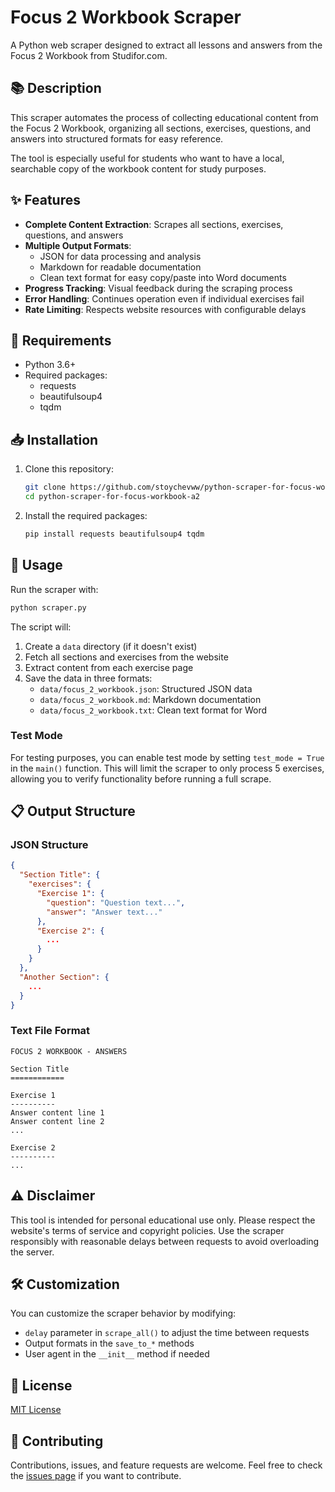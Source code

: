 # Focus 2 Workbook Scraper

A Python web scraper designed to extract all lessons and answers from the Focus 2 Workbook from Studifor.com.

## 📚 Description

This scraper automates the process of collecting educational content from the Focus 2 Workbook, organizing all sections, exercises, questions, and answers into structured formats for easy reference.

The tool is especially useful for students who want to have a local, searchable copy of the workbook content for study purposes.

## ✨ Features

- **Complete Content Extraction**: Scrapes all sections, exercises, questions, and answers
- **Multiple Output Formats**:
  - JSON for data processing and analysis
  - Markdown for readable documentation
  - Clean text format for easy copy/paste into Word documents
- **Progress Tracking**: Visual feedback during the scraping process
- **Error Handling**: Continues operation even if individual exercises fail
- **Rate Limiting**: Respects website resources with configurable delays

## 🔧 Requirements

- Python 3.6+
- Required packages:
  - requests
  - beautifulsoup4
  - tqdm

## 📥 Installation

1. Clone this repository:

   ```bash
   git clone https://github.com/stoychevww/python-scraper-for-focus-workbook-a2.git
   cd python-scraper-for-focus-workbook-a2
   ```

2. Install the required packages:
   ```bash
   pip install requests beautifulsoup4 tqdm
   ```

## 🚀 Usage

Run the scraper with:

```bash
python scraper.py
```

The script will:

1. Create a `data` directory (if it doesn't exist)
2. Fetch all sections and exercises from the website
3. Extract content from each exercise page
4. Save the data in three formats:
   - `data/focus_2_workbook.json`: Structured JSON data
   - `data/focus_2_workbook.md`: Markdown documentation
   - `data/focus_2_workbook.txt`: Clean text format for Word

### Test Mode

For testing purposes, you can enable test mode by setting `test_mode = True` in the `main()` function. This will limit the scraper to only process 5 exercises, allowing you to verify functionality before running a full scrape.

## 📋 Output Structure

### JSON Structure

```json
{
  "Section Title": {
    "exercises": {
      "Exercise 1": {
        "question": "Question text...",
        "answer": "Answer text..."
      },
      "Exercise 2": {
        ...
      }
    }
  },
  "Another Section": {
    ...
  }
}
```

### Text File Format

```
FOCUS 2 WORKBOOK - ANSWERS

Section Title
============

Exercise 1
----------
Answer content line 1
Answer content line 2
...

Exercise 2
----------
...
```

## ⚠️ Disclaimer

This tool is intended for personal educational use only. Please respect the website's terms of service and copyright policies. Use the scraper responsibly with reasonable delays between requests to avoid overloading the server.

## 🛠️ Customization

You can customize the scraper behavior by modifying:

- `delay` parameter in `scrape_all()` to adjust the time between requests
- Output formats in the `save_to_*` methods
- User agent in the `__init__` method if needed

## 📝 License

[MIT License](LICENSE)

## 🤝 Contributing

Contributions, issues, and feature requests are welcome. Feel free to check the [issues page](https://github.com/stoychevww/python-scraper-for-focus-workbook-a2/issues) if you want to contribute.
